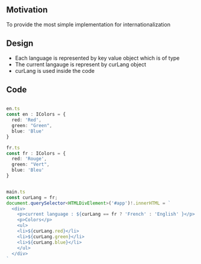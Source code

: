 <h2>Motivation</h2>
To provide the most simple implementation for internationalization


<h2>Design</h2>
<ul>
<li>Each language is represented by key value object which is of type </li>
<li>The current langauge is represent by curLang object</li>
<li>curLang is used inside the code</li>
</ul>

<h2>Code</h2>

```ts

en.ts
const en : IColors = {
  red: 'Red',
  green: "Green",
  blue: 'Blue'
}

fr.ts
const fr : IColors = {
  red: 'Rouge',
  green: "Vert",
  blue: 'Bleu'
}


main.ts
const curLang = fr;
document.querySelector<HTMLDivElement>('#app')!.innerHTML = `
  <div>
    <p>current language : ${curLang == fr ? 'French' : 'English' }</p>
    <p>Colors</p>
    <ul>
    <li>${curLang.red}</li>
    <li>${curLang.green}</li>
    <li>${curLang.blue}</li>
    </ul>
  </div>
`

```


